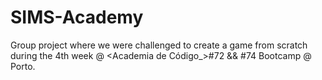 # SIMS-Academy
Group project where we were challenged to create a game from scratch during the 4th week @ <Academia de Código_>#72 && #74 Bootcamp @ Porto.
